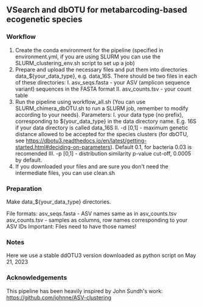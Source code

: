 ## VSearch and dbOTU for metabarcoding-based ecogenetic species

### Workflow

1. Create the conda environment for the pipeline (specified in environment.yml, if you are using SLURM you can use the SLURM_clustering_env.sh script to set up a job)
2. Prepare and upload the necessary files and put them into directories data_${your_data_type}, e.g. data_16S. There should be two files in each of these directories:
  I. asv_seqs.fasta - your ASV (amplicon sequence variant) sequences in the FASTA format
  II. asv_counts.tsv - your count table
3. Run the pipeline using workflow_all.sh (You can use SLURM_chimera_dbOTU.sh to run a SLURM job, remember to modify according to your needs). Parameters:
  I. your data type (no prefix), corresponding to ${your_data_type} in the data directory name. E.g. 16S if your data directory is called data_16S
  II. -d \[0,1\] - maximum genetic distance allowed to be accepted for the species clusters (for dbOTU, see https://dbotu3.readthedocs.io/en/latest/getting-started.html#deciding-on-parameters). Default 0.1, for bacteria 0.03 is recomended
  III. -p \[0,1\] - distribution similarity p-value cut-off, 0.0005 by default.
4. If you downloaded your files and are sure you don't need the intermediate files, you can use clean.sh
   

### Preparation
Make data_${your_data_type} directories.

File formats:
asv_seqs.fasta - ASV names same as in asv_counts.tsv
asv_counts.tsv - samples as columns, row names corresponding to your ASV IDs
Important: Files need to have those names!

### Notes

Here we use a stable ddOTU3 version downloaded as python script on May 21, 2023

### Acknowledgements

This pipeline has been heavily inspired by John Sundh's work: https://github.com/johnne/ASV-clustering
